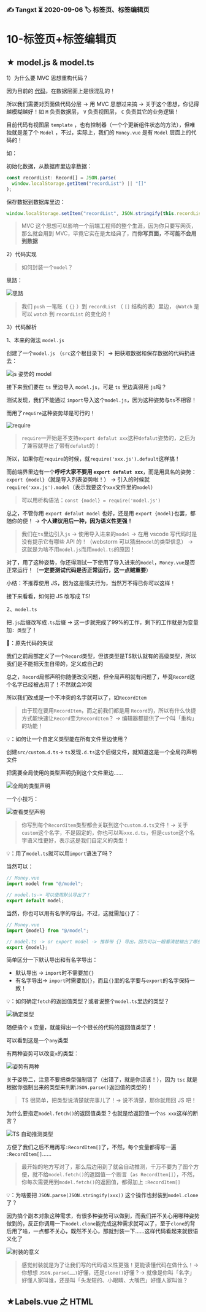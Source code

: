 ### ✍️ Tangxt ⏳ 2020-09-06 🏷️ 标签页、标签编辑页

# 10-标签页+标签编辑页

## ★ model.js & model.ts

1）为什么要 MVC 思想重构代码？

因为目前的 [代码](https://github.com/ppambler/vue-morney/blob/a7025fd52629a9637f5b7b8edd1191bb2650319a/src/views/Money.vue)，在数据层面上是很混乱的！

所以我们需要对页面做代码分层 -> 用 MVC 思想过来搞 -> 关于这个思想，你记得越模糊越好！如 `M` 负责数据层， `V` 负责视图层， `C` 负责其它的业务逻辑！

目前代码有视图层 `template` ，也有控制器（一个个更新组件状态的方法），但唯独就是差了个 `Model` ，不过，实际上，我们的 `Money.vue` 是有 `Model` 层面上的代码的！

如：

初始化数据，从数据库里边拿数据：

``` ts
const recordList: Record[] = JSON.parse(
  window.localStorage.getItem("recordList") || "[]"
);
```

保存数据到数据库里边：

``` js
window.localStorage.setItem("recordList", JSON.stringify(this.recordList));
```

> MVC 这个思想可以影响一个前端工程师的整个生涯，因为你只要写网页，那么就会用到 MVC，毕竟它实在是太经典了，而**你写页面，不可能不会用到数据**

2）代码实现

> 如何封装一个`model`？

思路：

![思路](assets/img/2020-09-07-17-32-40.png)

> 我们 `push` 一笔账（ `{}` ）到 `recordList` （ `[]` 结构的表）里边， `@Watch` 是可以 `watch` 到 `recordList` 的变化的！

3）代码解析

1、本来的做法 `model.js`

创建了一个`model.js` （`src`这个根目录下）-> 把获取数据和保存数据的代码扔进去：

![js 姿势的 model](assets/img/2020-09-08-13-35-22.png)

接下来我们要在 `ts` 里边导入 `model.js`，可是 `ts` 里边真得用 `js`吗？

测试发现，我们不能通过 `import`导入这个`model.js`，因为这种姿势与`ts`不相容！

而用了`require`这种姿势却是可行的！

![require](assets/img/2020-09-08-13-45-25.png)

> `require`一开始是不支持`export defalut xxx`这种`defalut`姿势的，之后为了兼容就导出了带有`defalut`的！

所以，如果你在`require`的时候，就`require('xxx.js').default`这样搞！

而前端界里边有一个**呼吁大家不要用 `export defalut xxx`**，而是用具名的姿势：`export {model}`（就是导入列表姿势啦！） -> 引入的时候就 `require('xxx.js').model`（表示我要这个`xxx`文件里的`model`）

> 可以用析构语法：`const {model} = require('model.js')`

总之，不管你用 `export defalut model` 也好，还是用 `export {model}`也罢，都随你的便！ -> **个人建议用后一种，因为语义性更强！**

> 我们在`ts`里边引入`js` -> 使用导入进来的`model` -> 在用 vscode 写代码时是没有提示它有哪些 API 的！（webstorm 可以猜出`model`的类型信息） -> 这就是为啥不用`model.js`而用`model.ts`的原因！

对了，用了这种姿势，你还得测试一下使用了导入进来的`model`，`Money.vue`是否正常运行！（**一定要测试代码是否正常运行，这一点贼重要**）

小结：不推荐使用 JS，因为这是懦夫行为，当然万不得已你可以这样！

接下来看看，如何把 JS 改写成 TS!

2、`model.ts` 

把`.js`后缀改写成`.ts`后缀 -> 这一步就完成了99%的工作，剩下的工作就是为变量加`: 类型`了！

🤔：原先代码的失误

我们之前局部定义了一个`Record`类型，但该类型是TS默认就有的高级类型，所以我们是不能把天生自带的，定义成自己的

总之，`Record`局部声明你随便改没问题，但全局声明就有问题了，毕竟`Record`这个名字已经被占用了！不然就会冲突

所以我们改成是一个不冲突的名字就可以了，如`RecordItem`

> 由于现在要用`RecordItem`，而之前我们都是用 `Record`的，所以有什么快捷方式能快速让`Record`变为`RecordItem`？ -> 编辑器都提供了一个叫「重构」的功能！

💡：如何让一个自定义类型能在所有文件里边使用？

创建`src/custom.d.ts`-> `ts`发现`.d.ts`这个后缀文件，就知道这是一个全局的声明文件

把需要全局使用的类型声明扔到这个文件里边……

![全局的类型声明](assets/img/2020-09-08-17-40-14.png)

一个小技巧：

![查看类型声明](assets/img/2020-09-08-17-42-54.png)

> 你写到每个`RecordItem`类型都会关联到这个`custom.d.ts`文件！-> 关于`custom`这个名字，不是固定的，你也可以叫`xxx.d.ts`，但是`custom`这个名字语义性更好，表示这是我们自定义的类型！

💡：用了`model.ts`就可以用`import`语法了吗？

当然可以：

``` ts
// Money.vue
import model from "@/model";

// model.ts-> 可以使用默认导出了！
export default model;
```

当然，你也可以用有名字的导出，不过，这就需加`{}`了：

``` ts
// Money.vue
import {model} from "@/model";

// model.ts -> or export model -> 推荐带 {} 导出，因为可以一眼看清楚输出了哪些变量。
export {model};
```

简单区分一下默认导出和有名字导出：

- 默认导出 -> `import`时不需要加`{}`
- 有名字导出-> `import`时需要加`{}`，而且`{}`里的名字要与`export`的名字保持一致！

💡：如何确定`fetch`的返回值类型？或者说整个`model.ts`里边的类型？

![确定类型](assets/img/2020-09-08-18-25-38.png)

随便搞个 `x` 变量，就能得出一个个很长的代码的返回值类型了！

可以看到这是一个`any`类型

有两种姿势可以改变`x`的类型：

![姿势有两种](assets/img/2020-09-08-18-33-51.png)

关于姿势二，注意不要把类型强制错了（出错了，就是你活该！），因为 `tsc` 就是根据你强制出来的类型来判断`JSON.parse()`返回值的类型的！

> TS 很简单，把类型说清楚就完事儿了！-> 说不清楚，那你就用回 JS 吧！

为什么要指定`model.fetch()`的返回值类型？也就是给返回值一个`as xxx`这样的断言？

![TS 自动推测类型](assets/img/2020-09-08-18-39-40.png)

方便了我们之后不用再写`:RecordItem[]`了，不然，每个变量都得写一遍 `:RecordItem[]`……

> 最开始的地方写对了，那么后边用到了就会自动推测，千万不要为了图个方便，就不给`model.fetch()`的返回值一个断言（`as RecordItem[]`），不然，你每次需要用到`model.fetch()`的返回值，都得加上 `:RecordItem[]`

💡：为啥要把 `JSON.parse(JSON.stringify(xxx))` 这个操作也封装到`model.clone`了？

因为搞个副本对象这种需求，有很多种姿势可以做到，而我们并不关心用哪种姿势做到的，反正你调用一下`model.clone`能完成这种需求就可以了，至于`clone`的背后用了啥，一点都不关心，既然不关心，那就封装一下……这样代码看起来就很语义化了

![封装的意义](assets/img/2020-09-08-18-54-23.png)

> 感觉封装就是为了让我们写的代码语义性更强！更能读懂代码在做什么！-> 你想想 `JSON.parse(……)`好懂，还是`clone()`好懂？-> 就像是你叫「名字」好懂人家叫谁，还是叫「头发短的、小眼睛、大嘴巴」好懂人家叫谁？

## ★Labels.vue 之 HTML



















































